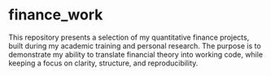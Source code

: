# finance_work
This repository presents a selection of my quantitative finance projects, built during my academic training and personal research. The purpose is to demonstrate my ability to translate financial theory into working code, while keeping a focus on clarity, structure, and reproducibility.
